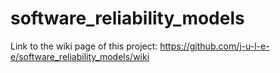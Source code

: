 # software_reliability_models
Link to the wiki page of this project: https://github.com/j-u-l-e-e/software_reliability_models/wiki
